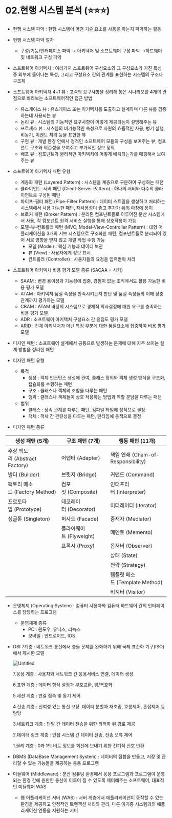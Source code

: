 # 02.현행 시스템 분석 (⭐⭐⭐)

- 현행 시스템 파악 : 현행 시스템이 어떤 기술 요소를 사용을 하는지 파악하는 활동
- 현행 시스템 파악 절차
    - 구성/기능/인터페이스 파악 → 아키텍쳐 및 소프트웨어 구성 파악 →하드웨어 및 네트워크 구성 파악

- 소프트웨어 아키텍처 : 여러가지 소프트웨어 구성요소와 그 구성요소가 가진 특성 중 외부에 들어나는 특성, 그리고 구성요소 간의 관계를 표현하는 시스템의 구조나 구조체
- 소프트웨어 아키텍처 4+1 뷰 : 고객의 요구사항을 정리해 놓은 시나리오를 4개의 관점으로 바라보는 소프트웨어적인 접근 방법
    - 유스케이스 뷰 : 유스케이스 또는 아키텍처를 도출하고 설계하며 다른 뷰를 검증하는데 사용되는 뷰
    - 논리 뷰 : 시스템의 기능적인 요구사항이 어떻게 제공되는지 설명해주는 뷰
    - 프로세스 뷰 : 시스템의 비기능적인 속성으로 자원의 효율적인 사용, 병기 실행, 비동기, 이벤트 처리 등을 표현한 뷰
    - 구현 뷰 : 개발 환경 안에서 정적인 소프트웨어 모듈의 구성을 보여주는 뷰, 컴포넌트 구조와 의존성을 보여주고 부가적인 정보 정의
    - 배포 뷰 : 컴포넌트가 물리적인 아키텍처에 어떻게 배치되는가를 매핑해서 보여주는 뷰
- 소프트웨어 아키텍처 패턴 유형
    - 계층화 패턴 (Layered Pattern) : 시스템을 계층으로 구분하여 구성하는 패턴
    - 클라이언트-서버 패턴 (Client-Server Pattern) : 하나의 서버와 다수의 클라이언트로 구성된 패턴
    - 파이프-필터 패턴 (Pipe-Filter Pattern) : 데이터 스트림을 생성하고 처리하는 시스템에서 사용 가능한 패턴, 재사용성이 좋고 추가가 쉬워 확장에 용이
    - 브로커 패턴 (Broker Pattern) : 분리된 컴포넌트들로 이루어진 분산 시스템에서 사용, 각 컴포넌트 원격 서비스 실행을 통해 상호작용이 가능
    - 모델-뷰-컨트롤러 패턴 (MVC, Model-View-Controller Pattern) : 대형 어플리케이션을 3개의 서브 시스템으로 구조화한 패턴, 컴포넌트들로 분리되어 있어 서로 영향을 받지 않고 개발 작업 수행 가능
        - 모델 (Model) : 핵심 기능과 데이터 보관
        - 뷰 (View) : 사용자에게 정보 표시
        - 컨트롤러 (Controller) : 사용자들의 요청을 입력받아 처리
- 소프트웨어 아키텍처 비용 평가 모델 종류 (SACAA = 사카)
    - SAAM : 변경 용이성과 기능성에 집중, 경험이 없는 조직에서도 활용 가능한 비용 평가 모델
    - ATAM : 아키텍처 품질 속성을 만족시키는지 판단 및 품질 속성들의 이해 상충관계까지 평가하는 모델
    - CBAM : ATAM 바탕의 시스템으로 경제적 의사결정에 대한 요구를 충족하는 비용 평가 모델
    - ADR : 소프트웨어 아키텍처 구성요소 간 응집도 평가 모델
    - ARID : 전체 아키텍처가 아닌 특정 부분에 대한 품질요소에 집중하여 비용 평가 모델

- 디자인 패턴 : 소프트웨어 설계에서 공통으로 발생하는 문제에 대해 자주 쓰이는 설계 방법을 정리한 패턴
- 디자인 패턴 유형
    - 목적
        - 생성 : 객체 인스턴스 생성에 관여, 클래스 정의와 객체 생성 방식을 구조화, 캡슐화를 수행하는 패턴
        - 구조 : 클래스나 객체의 조합을 다루는 패턴
        - 행위 : 클래스나 객체들이 상호 작용하는 방법과 역할 분담을 다루는 패턴
    - 범위
        - 클래스 : 상속 관계를 다루는 패턴, 컴파일 타임에 정적으로 결정
        - 객체 : 객체 간 관련성을 다루는 패턴, 런타임에 동적으로 결정
- 디자인 패턴 종류


| 생성 패턴 (5개) | 구조 패턴 (7개) | 행동 패턴 (11개) |
| --- | --- | --- |
| 추상 팩토리 (Abstract Factory) | 어댑터 (Adapter) | 책임 연쇄 (Chain-of-Responsibility) |
| 빌더 (Builder) | 브릿지 (Bridge) | 커맨드 (Command) |
| 팩토리 메소드 (Factory Method) | 컴포짓 (Composite) | 인터프리터 (Interpreter) |
| 프로토타입 (Prototype) | 데코레이터 (Decorator) | 이터레이터 (Iterator) |
| 싱글톤 (Singleton) | 퍼사드 (Facade) | 중재자 (Mediator) |
|   | 플라이웨이트 (Flyweight) | 메멘토 (Memento) |
|   | 프록시 (Proxy) | 옵저버 (Observer) |
|   |   | 상태 (State) |
|   |   | 전략 (Strategy) |
|   |   | 템플릿 메소드 (Template Method) |
|   |   | 비지터 (Visitor) |

- 운영체제 (Operating System) : 컴퓨터 사용자와 컴퓨터 하드웨어 간의 인터페이스를 담당하는 프로그램
    - 운영체제 종류
        - PC : 윈도우, 유닉스, 리눅스
        - 모바일 : 안드로이드, IOS

- OSI 7계층 : 네트워크 통신에서 충돌 문제를 완화하기 위해 국제 표준화 기구(ISO)에서 제시한 모델

  ![Untitled](https://s3.us-west-2.amazonaws.com/secure.notion-static.com/92a3290c-5a53-4bf8-83c3-b465c56ad04a/Untitled.png?X-Amz-Algorithm=AWS4-HMAC-SHA256&X-Amz-Content-Sha256=UNSIGNED-PAYLOAD&X-Amz-Credential=AKIAT73L2G45EIPT3X45%2F20220918%2Fus-west-2%2Fs3%2Faws4_request&X-Amz-Date=20220918T142045Z&X-Amz-Expires=86400&X-Amz-Signature=6feaac28128c52f842655080ec53901ba7aae026e70befa60faa3d59d719ab20&X-Amz-SignedHeaders=host&response-content-disposition=filename%20%3D%22Untitled.png%22&x-id=GetObject)

  7.응용 계층 : 사용자와 네트워크 간 응용서비스 연결, 데이터 생성

  6.표현 계층 : 데이터 형식 설정과 부호교환, 암/복호화

  5.세션 계층 : 연결 접속 및 동기 제어

  4.전송 계층 : 신뢰성 있는 통신 보장. 데이터 분할과 재조립, 흐름제어, 혼잡제어 등 담당

  3.네트워크 계층 : 단말 간 데이터 전송을 위한 최적화 된 경로 제공

  2.데이터 링크 계층 : 인접 시스템 간 데이터 전송, 전송 오류 제어

  1.물리 계층 : 0과 1의 비트 정보를 회선에 보내기 위한 전기적 신호 반환

- DBMS (DataBase Management System) : 데이터의 집합을 만들고, 저장 및 관리할 수 있는 기능들을 제공하는 응용 프로그램
- 미들웨어 (Middleware) : 분산 컴퓨팅 환경에서 응용 프로그램과 프로그램이 운영되는 환경 간에 원만한 통신이 이루어 질 수 있도록 제어해주는 소프트웨어, 대표적인 미들웨어 WAS
    - 웹 어플리케이션 서버 (WAS) : 서버 계층에서 애플리케이션이 동작할 수 있는 환경을 제공하고 안정적인 트랜잭션 처리와 관리, 다른 이기종 시스템과의 애플리케이션 연동을 지원하는 서버